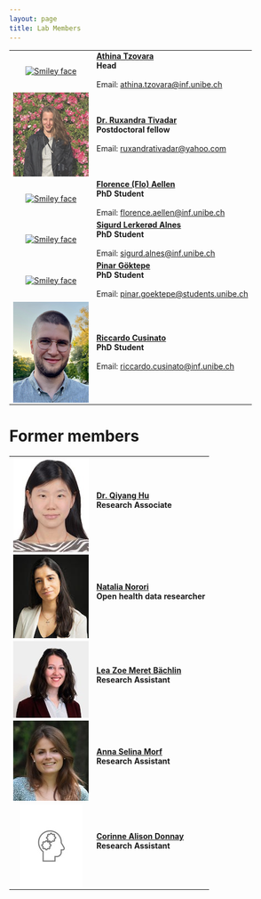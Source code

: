 ```yaml
---
layout: page
title: Lab Members
---
```


|||
|:---:|:---|
|<a href="https://aath0.github.io/menu/atzovara.html"><img align="center" src="https://raw.githubusercontent.com/aath0/aath0.github.io/master/assets/img/TzovaraAthina_Picture.jpg" alt="Smiley face"/></a> | **[Athina Tzovara](https://aath0.github.io/menu/atzovara.html)** <br/> **Head**<br/><br/>Email: athina.tzovara@inf.unibe.ch|
|<a href="https://aath0.github.io/menu/rtivadar.html"><img align="center" src="https://raw.githubusercontent.com/aath0/aath0.github.io/master/assets/img/RuxandraTivadar_Picture.jpg" alt="Smiley face"/> | **[Dr. Ruxandra Tivadar](https://aath0.github.io/menu/rtivadar.html)** <br/> **Postdoctoral fellow**<br/><br/>Email: ruxandrativadar@yahoo.com|
|<a href="https://aath0.github.io/menu/FAellen.html"><img align="center" src="https://raw.githubusercontent.com/aath0/aath0.github.io/master/assets/img/FlorenceAellen_Picture.jpeg" alt="Smiley face"/> | **[Florence (Flo) Aellen](https://aath0.github.io/menu/FAellen.html)** <br/> **PhD Student**<br/><br/>Email: florence.aellen@inf.unibe.ch|
|<a href="https://aath0.github.io/menu/salnes.html"><img align="center" src="https://raw.githubusercontent.com/aath0/aath0.github.io/master/assets/img/AlnesSigurd_Picture.jpg" alt="Smiley face"/> | **[Sigurd Lerkerød Alnes](https://aath0.github.io/menu/salnes.html)** <br/> **PhD Student**<br/><br/>Email: sigurd.alnes@inf.unibe.ch|
|<a href="https://aath0.github.io/menu/pgoektepe.html"><img align="center" src="https://raw.githubusercontent.com/aath0/aath0.github.io/master/assets/img/GoktepePinar_Picture.jpg" alt="Smiley face"/> | **[Pinar Göktepe](https://aath0.github.io/menu/pgoektepe.html)** <br/> **PhD Student**<br/><br/>Email: pinar.goektepe@students.unibe.ch|
 |<a href="https://aath0.github.io/menu/rcusinato.html"><img align="center" src="https://raw.githubusercontent.com/aath0/aath0.github.io/master/assets/img/RiccardoCusinato_Picture.png" alt="Smiley face"/> | **[Riccardo Cusinato](https://aath0.github.io/menu/rcusinato.html)** <br/> **PhD Student**<br/><br/>Email: riccardo.cusinato@inf.unibe.ch|

 # Former members

| | |
|:---:|:---|
|<a href="https://aath0.github.io/menu/qhu.html"><img align="center" src="https://raw.githubusercontent.com/aath0/aath0.github.io/master/assets/img/QiyangHu_Picture.jpg" alt="Smiley face"/> | **[Dr. Qiyang Hu](https://aath0.github.io/menu/qhu.html)** <br/> **Research Associate**<br/><br/>|
|<a href="https://aath0.github.io/menu/nnorori.html"><img align="center" src="https://raw.githubusercontent.com/aath0/aath0.github.io/master/assets/img/NataliaNorori_Picture.jpg" alt="Smiley face"/> | **<a href="https://aath0.github.io/menu/nnorori.html">Natalia Norori</a>** <br/> **Open health data researcher**<br/><br/> |
 |<a href="https://aath0.github.io/menu/lbachlin.html"><img align="center" src="https://raw.githubusercontent.com/aath0/aath0.github.io/master/assets/img/LeaBachlin_Picture.jpeg" alt="Smiley face"/> | **[Lea Zoe Meret Bächlin](https://aath0.github.io/menu/lbachlin.html)** <br/> **Research Assistant**<br/><br/>|
 |<a href="https://aath0.github.io/menu/amorf.html"><img align="center" src="https://raw.githubusercontent.com/aath0/aath0.github.io/master/assets/img/AnnaMorf_Picture.jpg" alt="Smiley face"/> | **[Anna Selina Morf](https://aath0.github.io/menu/amorf.html)** <br/> **Research Assistant**<br/><br/>|
|<img align="center" src="https://raw.githubusercontent.com/ccneuro/ccneuro.github.io/master/assets/img/posts/Brainy2.jpg" alt="Smiley face"/> | **<a href="https://aath0.github.io/">Corinne Alison Donnay</a>** <br/> **Research Assistant**<br/><br/> |



 
